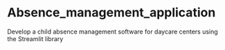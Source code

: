 # Absence_management_application
Develop a child absence management software for daycare centers using the Streamlit library
